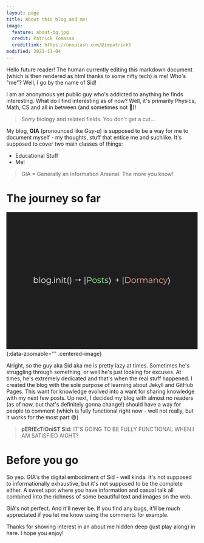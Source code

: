 ```yaml
---
layout: page
title: About this blog and me!
image:
  feature: about-bg.jpg
  credit: Patrick Tomasso
  creditlink: https://unsplash.com/@impatrickt
modified: 2021-11-04
---
```


Hello future reader! The human currently editing this markdown document (which is then rendered as html thanks to some nifty tech) is me! Who's "me"? Well, I go by the name of Sid!

I am an anonymous yet public guy who's addicted to anything he finds interesting. What do I find interesting as of now? Well, it's primarily Physics, Math, CS and all in between (and sometimes not 🤷)!

> Sorry biology and related fields. You don't get a cut...

My blog, **GIA** (pronounced like *Guy-a*) is supposed to be a way for me to document myself - my thoughts, stuff that entice me and suchlike. It's supposed to cover two main classes of things:

- Educational Stuff
- Me!

> GIA = Generally an Information Arsenal. The more you know!

# The journey so far

![About Illustration](../images/about-illustration.svg){:data-zoomable="" .centered-image}

Alright, so the guy aka Sid aka me is pretty lazy at times. Sometimes he's struggling through something, or well he's just looking for excuses. At times, he's extremely dedicated and that's when the real stuff happened. I created the blog with the sole purpose of learning about Jekyll and GitHub Pages. This want for knowledge evolved into a want for sharing knowledge with my next few posts. Up next, I decided my blog with almost no readers (as of now, but that's definitely gonna change!) should have a way for people to comment (which is fully functional right now - well not really, but it works for the most part 😅)

> **pERfEcTIOniST Sid:** IT'S GOING TO BE FULLY FUNCTIONAL WHEN I AM SATISFIED AIGHT?

# Before you go

So yep. GIA's the digital embodiment of Sid - well kinda. It's not supposed to informationally exhaustive, but it's not supposed to be the complete either. A sweet spot where you have information and casual talk all combined into the richness of some beautiful text and images on the web.

GIA's not perfect. And it'll never be. If you find any bugs, it'll be much appreciated if you let me know using the comments for example.

Thanks for showing interest in an about me hidden deep (just play along) in here. I hope you enjoy!

